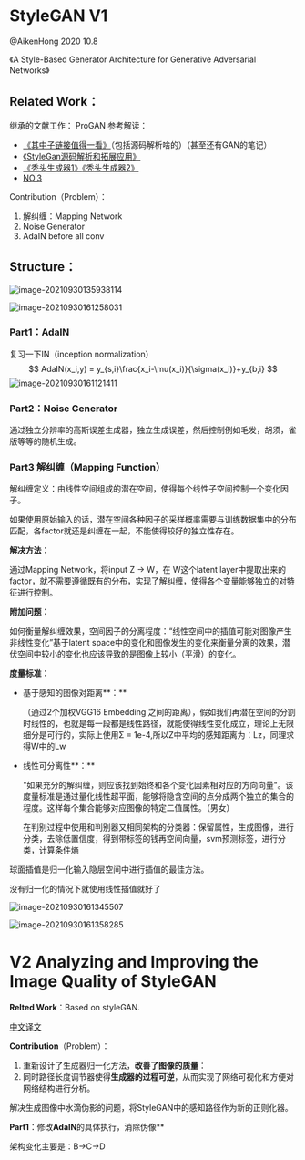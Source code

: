 # StyleGAN V1 

@AikenHong 2020 10.8

《A Style-Based Generator Architecture for Generative Adversarial Networks》

## Related Work：
继承的文献工作： ProGAN
参考解读：

- [《其中子链接值得一看》](https://blog.csdn.net/a312863063/article/details/88795147)（包括源码解析啥的）（甚至还有GAN的笔记）
- [《StyleGan源码解析和拓展应用》](http://www.gwylab.com/pdf/Note_StyleGAN.pdf)
- [《秃头生成器1》](https://cuijiahua.com/blog/2020/07/dl-22.html)[《秃头生成器2》 ](https://cloud.tencent.com/developer/article/1658228)
- [NO.3](https://medium.com/swlh/hairstyle-transfer-semantic-editing-gan-latent-code-b3a6ccf91e82)

Contribution（Problem）：

1.  解纠缠：Mapping Network
2.  Noise Generator
3.  AdaIN before all conv

## Structure：

![image-20210930135938114](https://gitee.com/Aiken97/markdown-image/raw/master/img/20210930135941.png)

![image-20210930161258031](https://gitee.com/Aiken97/markdown-image/raw/master/img/20210930161259.png)

### Part1：AdaIN

复习一下IN（inception normalization）
$$
AdaIN(x_i,y) = y_{s,i}\frac{x_i-\mu(x_i)}{\sigma(x_i)}+y_{b,i}
$$
![image-20210930161121411](https://gitee.com/Aiken97/markdown-image/raw/master/img/20210930161124.png)

### Part2：Noise Generator

通过独立分辨率的高斯误差生成器，独立生成误差，然后控制例如毛发，胡须，雀版等等的随机生成。

### **Part3** 解纠缠（Mapping Function）

解纠缠定义：由线性空间组成的潜在空间，使得每个线性子空间控制一个变化因子。

如果使用原始输入的话，潜在空间各种因子的采样概率需要与训练数据集中的分布匹配，各factor就还是纠缠在一起，不能使得较好的独立性存在。

**解决方法：**

通过Mapping Network，将input Z -> W，在 W这个latent layer中提取出来的factor，就不需要遵循既有的分布，实现了解纠缠，使得各个变量能够独立的对特征进行控制。

**附加问题：**

如何衡量解纠缠效果，空间因子的分离程度：“线性空间中的插值可能对图像产生非线性变化”基于latent space中的变化和图像发生的变化来衡量分离的效果，潜伏空间中较小的变化也应该导致的是图像上较小（平滑）的变化。

**度量标准：**

- 基于感知的图像对距离**：**

  （通过2个加权VGG16 Embedding 之间的距离），假如我们再潜在空间的分割时线性的，也就是每一段都是线性路径，就能使得线性变化成立，理论上无限细分是可行的，实际上使用Σ = 1e-4,所以Z中平均的感知距离为：Lz，同理求得W中的Lw

- 线性可分离性**：**

  "如果充分的解纠缠，则应该找到始终和各个变化因素相对应的方向向量"。该度量标准是通过量化线性超平面，能够将隐含空间的点分成两个独立的集合的程度。这样每个集合能够对应图像的特定二值属性。（男女）

  在判别过程中使用和判别器又相同架构的分类器：保留属性，生成图像，进行分类，去除低置信度，得到带标签的钱再空间向量，svm预测标签，进行分类，计算条件熵

球面插值是归一化输入隐层空间中进行插值的最佳方法。

没有归一化的情况下就使用线性插值就好了

![image-20210930161345507](https://gitee.com/Aiken97/markdown-image/raw/master/img/20210930161347.png)

![image-20210930161358285](https://gitee.com/Aiken97/markdown-image/raw/master/img/20210930161359.png)

# V2 Analyzing and Improving the Image Quality of StyleGAN

**Relted Work**：Based on styleGAN.

[中文译文](http://www.gwylab.com/pdf/stylegan2_chs.pdf)

**Contribution**（Problem）：

1. 重新设计了生成器归一化方法，**改善了图像的质量**：
2. 同时路径长度调节器使得**生成器的过程可逆**，从而实现了网络可视化和方便对网络结构进行分析。

解决生成图像中水滴伪影的问题，将StyleGAN中的感知路径作为新的正则化器。

**Part1**：修改**AdaIN**的具体执行，消除伪像**

架构变化主要是：B->C->D